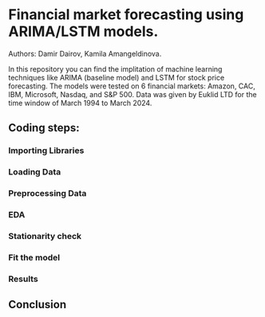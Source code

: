 # Financial market forecasting using ARIMA/LSTM models.

Authors: Damir Dairov, Kamila Amangeldinova.

In this repository you can find the implitation of machine learning techniques like ARIMA (baseline model) and LSTM for stock price forecasting. The models were tested on 6 financial markets: Amazon, CAC, IBM, Microsoft, Nasdaq, and S&P 500. Data was given by Euklid LTD for the time window of March 1994 to March 2024.

## Coding steps:
### Importing Libraries

### Loading Data

### Preprocessing Data

### EDA

### Stationarity check

### Fit the model

### Results

## Conclusion

